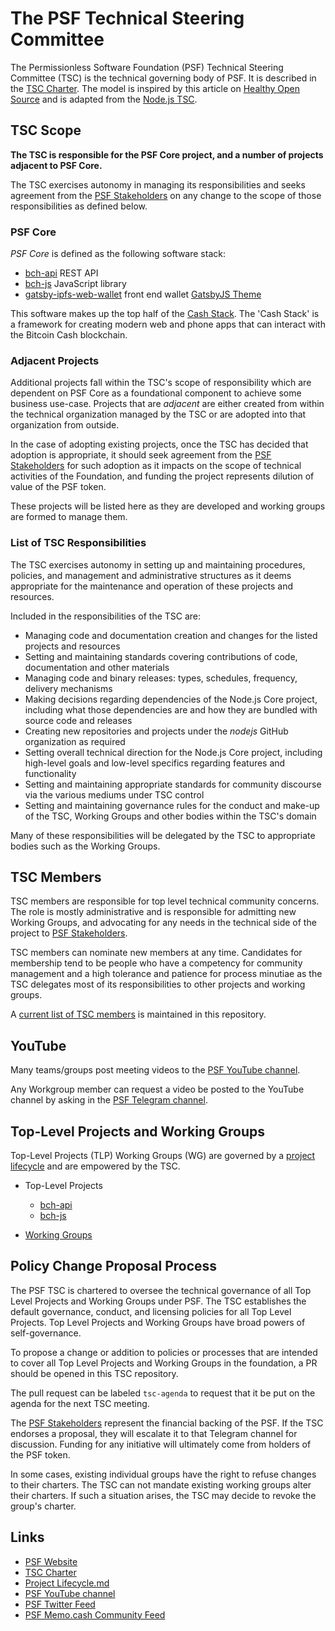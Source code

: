 # The PSF Technical Steering Committee
The Permissionless Software Foundation (PSF) Technical Steering Committee (TSC) is the technical governing body of PSF. It is described in the [TSC Charter](./tsc-charter.md). The model is inspired by this article on [Healthy Open Source](https://medium.com/the-node-js-collection/healthy-open-source-967fa8be7951) and is adapted from the [Node.js TSC](https://github.com/nodejs/TSC).

## TSC Scope

**The TSC is responsible for the PSF Core project, and a number of projects adjacent to PSF
Core.**

The TSC exercises autonomy in managing its responsibilities and seeks agreement
from the [PSF Stakeholders](https://t.me/psf_vip) on any change to the scope of those
responsibilities as defined below.

### PSF Core

*PSF Core* is defined as the following software stack:
- [bch-api](https://github.com/Permissionless-Software-Foundation/bch-api) REST API
- [bch-js](https://github.com/Permissionless-Software-Foundation/bch-js) JavaScript library
- [gatsby-ipfs-web-wallet](https://github.com/Permissionless-Software-Foundation/gatsby-ipfs-web-wallet) front end wallet [GatsbyJS Theme](https://www.gatsbyjs.com/)

This software makes up the top half of the [Cash Stack](https://fullstack.cash/). The 'Cash Stack' is a framework for creating modern web and phone apps that can interact with the Bitcoin Cash blockchain.

### Adjacent Projects

Additional projects fall within the TSC's scope of responsibility which are
dependent on PSF Core as a foundational component to achieve some business use-case. Projects that are _adjacent_ are either created from within the technical organization managed by the TSC or are adopted into that organization from outside.

In the case of adopting existing projects, once the TSC has decided that adoption is appropriate, it should seek agreement from the [PSF Stakeholders](https://t.me/psf_vip) for such adoption as it impacts on the scope of technical activities of the Foundation, and funding the project represents dilution of value of the PSF token.

These projects will be listed here as they are developed and working groups are formed to manage them.

### List of TSC Responsibilities

The TSC exercises autonomy in setting up and maintaining procedures, policies,
and management and administrative structures as it deems appropriate for the
maintenance and operation of these projects and resources.

Included in the responsibilities of the TSC are:

* Managing code and documentation creation and changes for the listed projects
  and resources
* Setting and maintaining standards covering contributions of code,
  documentation and other materials
* Managing code and binary releases: types, schedules, frequency, delivery
  mechanisms
* Making decisions regarding dependencies of the Node.js Core project,
  including what those dependencies are and how they are bundled with source
  code and releases
* Creating new repositories and projects under the _nodejs_ GitHub organization
  as required
* Setting overall technical direction for the Node.js Core project, including
  high-level goals and low-level specifics regarding features and functionality
* Setting and maintaining appropriate standards for community discourse via the
  various mediums under TSC control
* Setting and maintaining governance rules for the conduct and make-up of the
  TSC, Working Groups and other bodies within the TSC's domain

Many of these responsibilities will be delegated by the TSC to appropriate
bodies such as the Working Groups.

## TSC Members

TSC members are responsible for top level technical community concerns. The role is mostly administrative and is responsible for admitting new Working Groups, and advocating for any needs in the technical side of the project to [PSF Stakeholders](https://t.me/psf_vip).

TSC members can nominate new members at any time. Candidates for membership tend
to be people who have a competency for community management and a high tolerance
and patience for process minutiae as the TSC delegates most of its responsibilities
to other projects and working groups.

A [current list of TSC members](./tsc_members.json) is maintained in this repository.

## YouTube
Many teams/groups post meeting videos to the [PSF YouTube channel](https://www.youtube.com/channel/UCQ57IDXJJSYXHBLpF1tBD0g).

Any Workgroup member can request a video be posted to the YouTube channel by asking in the [PSF Telegram channel](https://t.me/permissionless_software).


## Top-Level Projects and Working Groups
Top-Level Projects (TLP) Working Groups (WG) are governed by a [project lifecycle](./project-lifecycle.md) and are empowered by the TSC.

- Top-Level Projects
  - [bch-api](https://github.com/Permissionless-Software-Foundation/bch-api)
  - [bch-js](https://github.com/Permissionless-Software-Foundation/bch-js)

- [Working Groups](working-groups.md)


## Policy Change Proposal Process

The PSF TSC is chartered to oversee the technical governance of all Top Level Projects and Working Groups under PSF. The TSC establishes the default governance, conduct, and licensing policies for all Top Level Projects. Top Level Projects and Working Groups have broad powers of
self-governance.

To propose a change or addition to policies or processes that are intended to cover all Top Level Projects and Working Groups in the foundation, a PR should be opened in this TSC repository.

The pull request can be labeled `tsc-agenda` to request that it be put on the agenda for the next TSC meeting.

The [PSF Stakeholders](https://t.me/psf_vip) represent the financial backing of the PSF. If the TSC endorses a proposal, they will escalate it to that Telegram channel for discussion. Funding for any initiative will ultimately come from holders of the PSF token.

In some cases, existing individual groups have the right to refuse changes to their charters. The TSC can not mandate existing working groups alter their charters. If such a situation arises, the TSC may decide to revoke the group's charter.


## Links
- [PSF Website](http://PSFoundation.cash)
- [TSC Charter](./tsc-charter.md)
- [Project Lifecycle.md](./project-lifecycle.md)
- [PSF YouTube channel](https://www.youtube.com/channel/UCQ57IDXJJSYXHBLpF1tBD0g)
- [PSF Twitter Feed](https://twitter.com/PSF_DAO)
- [PSF Memo.cash Community Feed](https://memo.cash/profile/13hev19KaFFD7QqZEenmxUuNPNN8jxCCd5)
